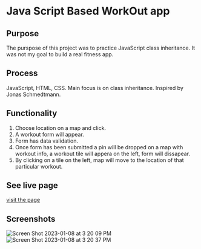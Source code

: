 # Java Script Based WorkOut app

## Purpose
The purspose of this project was to practice JavaScript class inheritance. It was not my goal to build a real fitness app. 

## Process
JavaScript, HTML, CSS. Main focus is on class inheritance. Inspired by Jonas Schmedtmann.

## Functionality
1. Choose location on a map and click.
2. A workout form will appear.
3. Form has data validation.
4. Once form has been submitted a pin will be dropped on a map with workout info, a workout tile will appera on the left, form will dissapear.
5. By clicking on a tile on the left, map will move to the location of that particular workout.

## See live page
[visit the page](https://learnfl.github.io/proj-web-js-mapty/)

## Screenshots
![Screen Shot 2023-01-08 at 3 20 09 PM](https://user-images.githubusercontent.com/86169204/211217210-6065e89c-c814-4d0a-b340-774917be1e02.png)
![Screen Shot 2023-01-08 at 3 20 37 PM](https://user-images.githubusercontent.com/86169204/211217225-83980851-2922-44b6-82fc-cb6fb8484f27.png)

